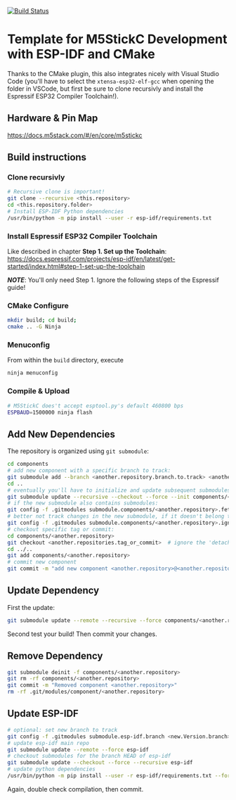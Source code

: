 [![Build Status](https://travis-ci.org/nexero/m5stickc-cmake-template.svg?branch=master)](https://travis-ci.org/nexero/m5stickc-cmake-template)

# Template for M5StickC Development with ESP-IDF and CMake

Thanks to the CMake plugin, this also integrates nicely with Visual Studio Code (you'll have to select the `xtensa-esp32-elf-gcc` when opening the folder in VSCode, but first be sure to clone recursivly and install the Espressif ESP32 Compiler Toolchain!).

## Hardware & Pin Map

https://docs.m5stack.com/#/en/core/m5stickc

## Build instructions


### Clone recursivly

```bash
# Recursive clone is important!
git clone --recursive <this.repository>
cd <this.repository.folder>
# Install ESP-IDF Python dependencies
/usr/bin/python -m pip install --user -r esp-idf/requirements.txt
```

### Install Espressif ESP32 Compiler Toolchain

Like described in chapter **Step 1. Set up the Toolchain**:
https://docs.espressif.com/projects/esp-idf/en/latest/get-started/index.html#step-1-set-up-the-toolchain

***NOTE***: You'll only need Step 1. Ignore the following steps of the Espressif guide!

### CMake Configure

```bash
mkdir build; cd build; 
cmake .. -G Ninja
```

### Menuconfig

From within the `build` directory, execute
```bash
ninja menuconfig
```

### Compile & Upload
```bash
# M5StickC does't accept esptool.py's default 460800 bps
ESPBAUD=1500000 ninja flash
```

## Add New Dependencies

The repository is organized using `git submodule`:

```bash
cd components
# add new component with a specific branch to track:
git submodule add --branch <another.repository.branch.to.track> <another.repository>
cd ..
# eventually you'll have to initialize and update subsequent submodules
git submodule update --recursive --checkout --force --init components/<another.repository>
# if the new submodule also contains submodules:
git config -f .gitmodules submodule.components/<another.repository>.fetchRecurseSubmodules true
# better not track changes in the new submodule, if it doesn't belong to you:
git config -f .gitmodules submodule.components/<another.repository>.ignore untracked
# checkout specific tag or commit:
cd components/<another.repository>
git checkout <another.repositories.tag_or_commit>  # ignore the 'detached HEAD' warning!
cd ../..
git add components/<another.repository>
# commit new component
git commit -m "add new component <another.repository>@<another.repositories.tag_or_commit>"
```

## Update Dependency

First the update:

```bash
git submodule update --remote --recursive --force components/<another.repository>
```

Second test your build! Then commit your changes.

## Remove Dependency

```bash
git submodule deinit -f components/<another.repository>
git rm -rf components/<another.repository>
git commit -m "Removed component <another.repository>"
rm -rf .git/modules/component/<another.repository>
```

## Update ESP-IDF

```bash
# optional: set new branch to track
git config -f .gitmodules submodule.esp-idf.branch <new.Version.branch>
# update esp-idf main repo
git submodule update --remote --force esp-idf
# checkout submodules for the branch HEAD of esp-idf
git submodule update --checkout --force --recursive esp-idf
# update python dependencies
/usr/bin/python -m pip install --user -r esp-idf/requirements.txt --force
```

Again, double check compilation, then commit.
